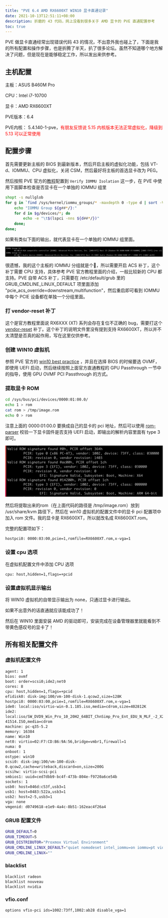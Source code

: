 ```yaml
---
title: "PVE 6.4 AMD RX6600XT WIN10 显卡直通记录"
date: 2021-10-13T12:51:11+08:00
description: 折磨的 43 代码，网上没看到很多关于 AMD 显卡的 PVE 直通配置参考
toc: true
---
```


PVE 做显卡直通经常出现错误代码 43 的情况，不出意外我也碰上了，下面是我的所有配置和操作步骤，也是折腾了半天，扒了很多论坛。虽然不知道哪个地方解决了问题，但是现在是能够稳定工作，所以发出来供参考。

## 主机配置

主板：ASUS B460M Pro

CPU：Intel i7-10700

显卡：AMD RX6600XT

PVE版本：6.4

PVE内核： 5.4.140-1-pve，<font color="red">有朋友反馈说 5.15 内核版本无法正常虚拟化，降级到 5.13 可以正常使用</font>

## 配置步骤

首先需要更新主板的 BIOS 到最新版本，然后开启主板的虚拟化功能，包括 VT-d、IOMMU、CPU 虚拟化，关闭 CSM，然后最好将主板的首选显卡改为 PEG。

然后按照 PVE 官方的[教程](https://pve.proxmox.com/wiki/Pci_passthrough)配置到 `Verify IOMMU Isolation` 这一步，在 PVE 中使用下面脚本检查是否显卡在一个单独的 IOMMU 组里

```bash
shopt -s nullglob
for g in `find /sys/kernel/iommu_groups/* -maxdepth 0 -type d | sort -V`; do
    echo "IOMMU Group ${g##*/}:"
    for d in $g/devices/*; do
        echo -e "\t$(lspci -nns ${d##*/})"
    done;
done;
```

如果有类似下面的输出，就代表显卡在一个单独的 IOMMU 组里面。

![](iommu-group.png)

很遗憾，我的这个主板的 IOMMU 分组就是个💩，所以需要开启 ACS 补丁，这个补丁需要 CPU 支持，具体参考 PVE 官方教程里面的介绍，一般比较新的 CPU 都支持。PVE 自带 ACS 补丁，只需要在 /etc/default/grub 里的 GRUB_CMDLINE_LINUX_DEFAULT 项里面添加 "pcie_acs_override=downstream,multifunction"，然后重启即可看到 IOMMU 中每个 PCIE 设备都在单独一个分组里面。

### 打 vendor-reset 补丁

这个是官方教程里面说 RX6XXX (XT) 系列会存在复位不正确的 bug，需要打这个 [vendor-reset](https://github.com/gnif/vendor-reset) 补丁。这个补丁的说明文件里没有提到支持 RX6600XT，所以并不太清楚是否真的起作用，写在这里仅供参考。

### 创建 WIN10 虚拟机

参照 PVE 官方的 [win10 best practice](https://pve.proxmox.com/wiki/Windows_10_guest_best_practices) ，并且在选择 BIOS 的时候要选 OVMF，即使用 UEFI 启动，然后继续按照上面官方直通教程的 GPU Passthrough 一节中的指导，使用 GPU OVMF PCI Passthrough 的方式。

### 提取显卡 ROM

```bash
cd /sys/bus/pci/devices/0000:01:00.0/
echo 1 > rom
cat rom > /tmp/image.rom
echo 0 > rom
```

注意上面的 0000:01:00.0 要换成自己的显卡的 pci 地址，然后可以使用 [rom-parser](https://github.com/awilliam/rom-parser) 校验一下显卡固件是否支持 UEFI 启动，即输出的解析内容里面有 type 3 即可。

![](card-rom.png)

然后将提取出来的rom（在上面代码的路径是 /tmp/image.rom）放到 /usr/share/kvm 路径下，然后在 win10 虚拟机的配置文件中的显卡 pci 配置项中加入 rom 文件。我的显卡是 RX6600XT，所以就改名成 RX6600XT.rom。

完整的配置项如下：

```
hostpci0: 0000:03:00,pcie=1,romfile=RX6600XT.rom,x-vga=1
```

### 设置 cpu 选项

在虚拟机配置文件中添加 CPU 选项

```
cpu: host,hidden=1,flags=+pcid
```

### 设置虚拟机显示输出

将 WIN10 虚拟机的自带显示输出为 none，只通过显卡进行输出。

如果不出意外的话直通就应该能成功了！

然后在 WIN10 里面安装 AMD 的驱动即可，安装完成在设备管理器里就能看到不带黄色感叹号的显卡了！

## 所有相关配置文件

### 虚拟机配置文件

```
agent: 1
bios: ovmf
boot: order=scsi0;ide2;net0
cores: 8
cpu: host,hidden=1,flags=+pcid
efidisk0: disk-img:100/vm-100-disk-1.qcow2,size=128K
hostpci0: 0000:03:00,pcie=1,romfile=RX6600XT.rom,x-vga=1
ide0: local:iso/virtio-win-0.1.185.iso,media=cdrom,size=402812K
ide2: local:iso/SW_DVD9_Win_Pro_10_20H2_64BIT_ChnSimp_Pro_Ent_EDU_N_MLF_-2_X22-41514.ISO,media=cdrom
machine: pc-q35-5.2
memory: 16384
name: Win10
net0: virtio=02:F7:CD:B6:9A:56,bridge=vmbr1,firewall=1
numa: 0
onboot: 1
ostype: win10
scsi0: disk-img:100/vm-100-disk-0.qcow2,cache=writeback,discard=on,size=200G
scsihw: virtio-scsi-pci
smbios1: uuid=ced7dbb9-bc4f-473b-804e-f9720a6ce54b
sockets: 1
usb0: host=046d:c53f,usb3=1
usb1: host=0483:522a,usb3=1
usb2: host=2-5,usb3=1
vga: none
vmgenid: d0749618-e1e9-4a4c-8b51-162eac4f26a4
```

### GRUB 配置文件

```bash
GRUB_DEFAULT=0
GRUB_TIMEOUT=5
GRUB_DISTRIBUTOR="Proxmox Virtual Environment"
GRUB_CMDLINE_LINUX_DEFAULT="quiet nomodeset intel_iommu=on iommu=pt video=efifb:off,vesafb:off pcie_acs_override=downstream,multifunction"
GRUB_CMDLINE_LINUX=""
```

### blacklist

```
blacklist radeon
blacklist nouveau
blacklist nvidia
```

### vfio.conf

```
options vfio-pci ids=1002:73ff,1002:ab28 disable_vga=1
```
